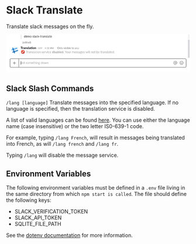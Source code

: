 # Slack Translate

Translate slack messages on the fly.

![demo](./demo.gif)

## Slack Slash Commands
`/lang [language]` Translate messages into the specified language. 
If no language is specified, then the translation service is disabled.

A list of valid languages can be found [here](https://github.com/matheuss/google-translate-api/blob/master/languages.js).
You can use either the language name (case insensitive) or the two letter IS0-639-1 code.

For example, typing `/lang French`, will result in messages being translated into French, as will `/lang french` and `/lang fr`.

Typing `/lang` will disable the message service. 

## Environment Variables

The following environment variables must be defined in a `.env` file living in the same directory from which `npm start is called`.
The file should define the following keys:
- SLACK_VERIFICATION_TOKEN
- SLACK_API_TOKEN
- SQLITE_FILE_PATH

See the [dotenv documentation](https://github.com/motdotla/dotenv) for more information.
